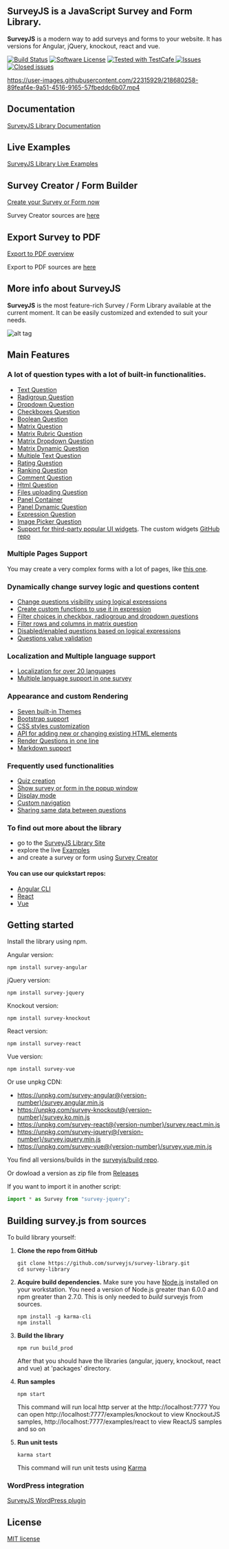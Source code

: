 ## **SurveyJS** is a JavaScript Survey and Form Library.

**SurveyJS** is a modern way to add surveys and forms to your website. It has versions for Angular, jQuery, knockout, react and vue.

[![Build Status](https://dev.azure.com/SurveyJS/SurveyJS%20Integration%20Tests/_apis/build/status/SurveyJS%20Library?branchName=master)](https://dev.azure.com/SurveyJS/SurveyJS%20Integration%20Tests/_build/latest?definitionId=7&branchName=master)
[![Software License](https://img.shields.io/badge/license-MIT-brightgreen.svg?style=flat)](LICENSE)
<a href="https://github.com/DevExpress/testcafe">
<img alt="Tested with TestCafe" src="https://img.shields.io/badge/tested%20with-TestCafe-2fa4cf.svg">
</a>
<a href="https://github.com/surveyjs/survey-library/issues">
<img alt="Issues" title="Open Issues" src="https://img.shields.io/github/issues/surveyjs/survey-library.svg">
</a>
<a href="https://github.com/surveyjs/survey-library/issues?utf8=%E2%9C%93&q=is%3Aissue+is%3Aclosed+">
<img alt="Closed issues" title="Closed Issues" src="https://img.shields.io/github/issues-closed/surveyjs/survey-library.svg">
</a>

https://user-images.githubusercontent.com/22315929/218680258-89feaf4e-9a51-4516-9165-57fbeddc6b07.mp4

## Documentation

[SurveyJS Library Documentation](https://surveyjs.io/Documentation/Library)

## Live Examples

[SurveyJS Library Live Examples](https://surveyjs.io/Examples/Library)

## Survey Creator / Form Builder

[Create your Survey or Form now](https://surveyjs.io/create-survey)

Survey Creator sources are [here](https://github.com/surveyjs/survey-creator)

## Export Survey to PDF

[Export to PDF overview](https://surveyjs.io/Overview/Survey-Pdf-Export)

Export to PDF sources are [here](https://github.com/surveyjs/survey-pdf)

## More info about SurveyJS

**SurveyJS** is the most feature-rich Survey / Form Library available at the current moment. It can be easily customized and extended to suit your needs.

![alt tag](https://cloud.githubusercontent.com/assets/22315929/22462339/ed33f60a-e7bd-11e6-942b-72882e6bf1db.gif)

## Main Features

### A lot of question types with a lot of built-in functionalities.

* [Text Question](https://surveyjs.io/Examples/Library/?id=questiontype-text)
* [Radigroup Question](https://surveyjs.io/Examples/Library/?id=questiontype-radiogroup)
* [Dropdown Question](https://surveyjs.io/Examples/Library/?id=questiontype-dropdown)
* [Checkboxes Question](https://surveyjs.io/Examples/Library/?id=questiontype-checkbox)
* [Boolean Question](https://surveyjs.io/Examples/Library/?id=questiontype-boolean)
* [Matrix Question](https://surveyjs.io/Examples/Library/?id=questiontype-matrix)
* [Matrix Rubric Question](https://surveyjs.io/Examples/Library/?id=questiontype-matrix-rubric)
* [Matrix Dropdown Question](https://surveyjs.io/Examples/Library/?id=questiontype-matrixdropdown)
* [Matrix Dynamic Question](https://surveyjs.io/Examples/Library/?id=questiontype-matrixdynamic)
* [Multiple Text Question](https://surveyjs.io/Examples/Library/?id=questiontype-multipletext)
* [Rating Question](https://surveyjs.io/Examples/Library/?id=questiontype-rating)
* [Ranking Question](https://surveyjs.io/Examples/Library?id=questiontype-ranking)
* [Comment Question](https://surveyjs.io/Examples/Library/?id=questiontype-comment)
* [Html Question](https://surveyjs.io/Examples/Library/?id=questiontype-html)
* [Files uploading Question](https://surveyjs.io/Examples/Library/?id=questiontype-file)
* [Panel Container](https://surveyjs.io/Examples/Library/?id=questiontype-panel)
* [Panel Dynamic Question](https://surveyjs.io/Examples/Library/?id=questiontype-paneldynamic)
* [Expression Question](https://surveyjs.io/Examples/Library/?id=questiontype-expression)
* [Image Picker Question](https://surveyjs.io/Examples/Library/?id=questiontype-imagepicker)
* [Support for third-party popular UI widgets](https://surveyjs.io/Examples/Library/?id=custom-widget-select2). The custom widgets [GitHub repo](https://github.com/surveyjs/widgets)

### Multiple Pages Support

You may create a very complex forms with a lot of pages, like [this one](https://surveyjs.io/Examples/Library/?id=real-patient-history).

### Dynamically change survey logic and questions content

* [Change questions visibility using logical expressions](https://surveyjs.io/Examples/Library/?id=condition-kids)
* [Create custom functions to use it in expression](https://surveyjs.io/Examples/Library/?id=condition-customfunctions)
* [Filter choices in checkbox, radiogroup and dropdown questions](https://surveyjs.io/Examples/Library/?id=condition-choicesVisibleIf)
* [Filter rows and columns in matrix question](https://surveyjs.io/Examples/Library/?id=condition-matrixVisibleIf)
* [Disabled/enabled questions based on logical expressions](https://surveyjs.io/Examples/Library/?id=condition-enable-kids)
* [Questions value validation](https://surveyjs.io/Examples/Library/?id=validators-standard)

### Localization and Multiple language support

* [Localization for over 20 languages](https://surveyjs.io/Examples/Library/?id=survey-localization&platform)
* [Multiple language support in one survey](https://surveyjs.io/Examples/Library/?id=survey-multilanguages)

### Appearance and custom Rendering

* [Seven built-in Themes](https://surveyjs.io/Examples/Library/?id=darkblue-theme)
* [Bootstrap support](https://surveyjs.io/Examples/Library/?id=bootstrap-theme)
* [CSS styles customization](https://surveyjs.io/Examples/Library/?id=survey-cssclasses)
* [API for adding new or changing existing HTML elements](https://surveyjs.io/Examples/Library/?id=survey-afterrender)
* [Render Questions in one line](https://surveyjs.io/Examples/Library/?id=survey-startwithnewline)
* [Markdown support](https://surveyjs.io/Examples/Library/?id=survey-markdown-radiogroup)

### Frequently used functionalities

* [Quiz creation](https://surveyjs.io/Examples/Library/?id=survey-quiz)
* [Show survey or form in the popup window](https://surveyjs.io/Examples/Library/?id=survey-window)
* [Display mode](https://surveyjs.io/Examples/Library/?id=survey-displaymode)
* [Custom navigation](https://surveyjs.io/Examples/Library/?id=survey-customnavigation)
* [Sharing same data between questions](https://surveyjs.io/Examples/Library/?id=survey-shareddata)

### To find out more about the library

* go to the [SurveyJS Library Site](https://surveyjs.io/Library)
* explore the live [Examples](https://www.surveyjs.io/Examples/Library)
* and create a survey or form using [Survey Creator](https://surveyjs.io/survey/Builder/)

#### You can use our quickstart repos:

* [Angular CLI](https://github.com/surveyjs/surveyjs_angular_cli)
* [React](https://github.com/surveyjs/surveyjs_react_quickstart)
* [Vue](https://github.com/surveyjs/surveyjs_vue_quickstart)

## Getting started

Install the library using npm.

Angular version:

```
npm install survey-angular
```

jQuery version:

```
npm install survey-jquery
```

Knockout version:

```
npm install survey-knockout
```

React version:

```
npm install survey-react
```

Vue version:

```
npm install survey-vue
```

Or use unpkg CDN:

* https://unpkg.com/survey-angular@{version-number}/survey.angular.min.js
* https://unpkg.com/survey-knockout@{version-number}/survey.ko.min.js
* https://unpkg.com/survey-react@{version-number}/survey.react.min.js
* https://unpkg.com/survey-jquery@{version-number}/survey.jquery.min.js
* https://unpkg.com/survey-vue@{version-number}/survey.vue.min.js

You find all versions/builds in the [surveyjs/build repo](https://github.com/surveyjs/builds).

Or dowload a version as zip file from [Releases](https://github.com/surveyjs/survey-library/releases)

If you want to import it in another script:

```javascript
import * as Survey from "survey-jquery";
```

## Building survey.js from sources

To build library yourself:

1.  **Clone the repo from GitHub**

    ```
    git clone https://github.com/surveyjs/survey-library.git
    cd survey-library
    ```

2.  **Acquire build dependencies.** Make sure you have [Node.js](http://nodejs.org/) installed on your workstation. You need a version of Node.js greater than 6.0.0 and npm greater than 2.7.0. This is only needed to _build_ surveyjs from sources.

    ```
    npm install -g karma-cli
    npm install
    ```

3.  **Build the library**

    ```
    npm run build_prod
    ```

    After that you should have the libraries (angular, jquery, knockout, react and vue) at 'packages' directory.

4.  **Run samples**

    ```
    npm start
    ```

    This command will run local http server at the http://localhost:7777
    You can open http://localhost:7777/examples/knockout to view KnockoutJS samples, http://localhost:7777/examples/react to view ReactJS samples and so on

5.  **Run unit tests**
    ```
    karma start
    ```
    This command will run unit tests using [Karma](https://karma-runner.github.io/0.13/index.html)

### WordPress integration

[SurveyJS WordPress plugin](https://wordpress.org/plugins/surveyjs/)

## License

[MIT license](https://github.com/surveyjs/survey-library/blob/master/LICENSE)
